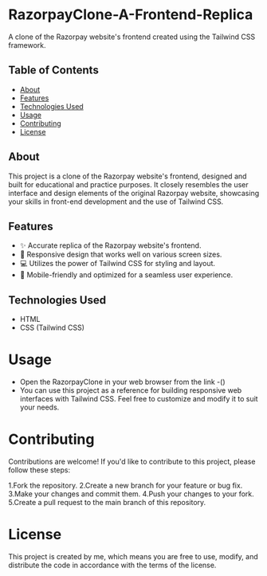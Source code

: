 # RazorpayClone-A-Frontend-Replica

A clone of the Razorpay website's frontend created using the Tailwind CSS framework.

## Table of Contents

- [About](#about)
- [Features](#features)
- [Technologies Used](#technologies-used)
- [Usage](#usage)
- [Contributing](#contributing)
- [License](#license)

## About

This project is a clone of the Razorpay website's frontend, designed and built for educational and practice purposes. It closely resembles the user interface and design elements of the original Razorpay website, showcasing your skills in front-end development and the use of Tailwind CSS.

## Features

- ✨ Accurate replica of the Razorpay website's frontend.
- 🎨 Responsive design that works well on various screen sizes.
- 💻 Utilizes the power of Tailwind CSS for styling and layout.
- 📱 Mobile-friendly and optimized for a seamless user experience.

## Technologies Used

- HTML
- CSS (Tailwind CSS)

# Usage

- Open the RazorpayClone in your web browser from the link -()
- You can use this project as a reference for building responsive web interfaces with Tailwind CSS. Feel free to customize and modify it to suit your needs.

# Contributing

Contributions are welcome! If you'd like to contribute to this project, please follow these steps:

1.Fork the repository.
2.Create a new branch for your feature or bug fix.
3.Make your changes and commit them.
4.Push your changes to your fork.
5.Create a pull request to the main branch of this repository.

# License

This project is created by me, which means you are free to use, modify, and distribute the code in accordance with the terms of the license.


